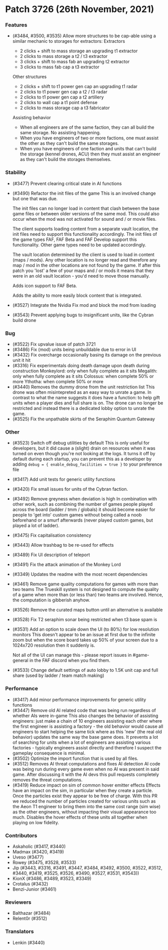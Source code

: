 Patch 3726 (26th November, 2021)
============================

### Features
 - (#3484, #3500, #3535) Allow more structures to be cap-able using a similar mechanic to storages for extractors:
    Extractors
    - 2 clicks + shift to mass storage an upgrading t1 extractor
    - 2 clicks to mass storage a t2 / t3 extractor
    - 3 clicks + shift to mass fab an upgrading t2 extractor
    - 3 clicks to mass fab cap a t3 extractor

    Other structures
    - 2 clicks + shift to t1 power gen cap an upgrading t1 radar
    - 2 clicks to t1 power gen cap a t2 / t3 radar
    - 2 clicks to t1 power gen cap a t2 artillery
    - 2 clicks to wall cap a t1 point defense
    - 2 clicks to mass storage cap a t3 fabricator
    
    Assisting behavior
    - When all engineers are of the same faction, they can all build the same storage. No assisting happening.
    - When you have engineers of two or more factions, one must assist the other as they can't build the same storages.
    - When you have engineers of one faction and units that can't build the storage (kennel drones, ACU) then they must assist an engineer as they can't build the storages themselves.

### Stability
 - (#3477) Prevent clearing critical state in AI functions
 - (#3490) Refactor the init files of the game
    This is an involved change but one that was due. 
    
    The init files can no longer load in content that clash between
    the base game files or between older versions of the same mod.
    This could also occur when the mod was not activated for sound
    and / or movie files.

    The client supports loading content from a separate vault
    location, the init files need to support this functionality
    accordingly. The init files of the game types FAF, FAF Beta
    and FAF Develop support this functionality. Other game types 
    need to be updated accordingly.

    The vault location determined by the client is used to load in
    content (maps / mods). Any other location is no longer read and
    therefore any map / mod in the other locations are not found
    by the game. If after this patch you 'lost' a few of your
    maps and / or mods it means that they were in an old vault 
    location - you'd need to move those manually.

    Adds icon support to FAF Beta.

    Adds the ability to more easily block content that is integrated.
 - (#3527) Integrate the Nvidia Fix mod and block the mod from loading
 - (#3543) Prevent applying bugs to insignificant units, like the Cybran build drone

### Bug
 - (#3522) Fix upvalue issue of patch 3721
 - (#3486) Fix (mod) units being unbuildable due to error in UI
 - (#3432) Fix overcharge occasionally basing its damage on the previous unit it hit
 - (#3316) Fix experimentals doing death damage upon death during construction
    Monkeylord: only when fully complete as it sits
    Megalith: only when fully complete as it sits
    Colossus: when complete 50% or more
    Ythotha: when complete 50% or more
 - (#3440) Removes the dummy drone from the unit restriction list
    This drone was often misintepreted as an easy way to unrate a game. In
    contrast to what the name suggests it does have a function: to help gift
    units when a player dies and full share is on. The drone can no longer be
    restricted and instead there is a dedicated lobby option to unrate the
    game.
 - (#3525) Fix the unpathable skirts of the Seraphim Quantum Gateway
    
### Other
 - (#3523) Switch off debug utilities by default
    This is only useful for developers, but it did cause
    a (slight) drain on resources when it was turned on
    even though you're not looking at the logs. It turns it
    off by default during each startup, you can prevent 
    this as a developer by adding
    `debug = { enable_debug_facilities = true }`
    to your preference file
 - (#3417) Add unit tests for generic utility functions
 - (#3420) Fix small issues for units of the Cybran faction.
 - (#3492) Remove greyness when deviation is high
    In combination with other work, such as combining the number of
    games people played across the board (ladder / tmm / globals)
    it should become easier for people to 'get into' custom games
    without being called a noob beforehand or a smurf afterwards (never
     played custom games, but played a lot of ladder).
 - (#3475) Fix capitalisation consistency
 - (#3443) Allow trashbag to be re-used for effects
 - (#3489) Fix UI description of teleport
 - (#3491) Fix the attack animation of the Monkey Lord
 - (#3349) Updates the readme with the most recent dependencies
 - (#3461) Remove game quality computations for games with more than two teams
    The Trueskill system is not designed to compute the quality of a game 
    when more than (or less than) two teams are involved. Hence, the 
    computation is gibberish anyhow.
 - (#3526) Remove the curated maps button until an alternative is available
 - (#3528) Fix T2 seraphim sonar being restricted when t3 base spam is
 - (#3531) Add an option to scale down the UI (to 80%) for low resolution monitors
    This doesn't appear to be an issue at first due to the infinite 
    zoom but when the score board takes up 50% of your screen due to a
    1024x720 resolution then it suddenly is.

    Not all of the UI can manage this - please report issues in #game-general
    in the FAF discord when you find them.
 - (#3533) Change default settings of auto lobby to 1.5K unit cap and full share (used by ladder / team match making)

### Performance
 - (#3417) Add minor performance improvements for generic utility functions
 - (#3447) Remove old AI related code that was being run regardless of whether AIs were in-game
    This also changes the behavior of assisting engineers: just make a chain of 10
    engineers assisting each other where the first engineer is assisting a 
    factory - the old behavior would cause all engineers to start helping the
    same tick where as this 'new' (the real old behavior) updates the same way
    the base game does. It prevents a lot of searching for units when a lot of
    engineers are assisting various factories - typically engineers assist 
    directly and therefore I suspect the gameplay consequence is minimal.
 - (#3502) Optimize the import function that is used by all files.
 - (#3512) Removes AI threat computations and fixes AI detection
    AI code was being run during every game even when no AI was present in
    said game. After discussing it with the AI devs this pull requests
    completely removes the threat computations.
 - (#3419) Reduce impact on sim of common hover emitter effects
    Effects have an impact on the sim, in particular when they create a 
    particle. Once the particles exist they appear to be free of charge. 
    With this PR we reduced the number of particles created for various 
    units such as the Aeon T1 engineer to bring them into the same cost
    range (sim wise) as the other engineers, without impacting their
    visual appearance too much. Disables the hover effects of these units
    all together when playing on low fidelity.

### Contributors
 - Askaholic (#3417, #3440)
 - Madmax (#3420, #3419)
 - Uveso (#3477)
 - Rowey (#3475, #3528, #3533)
 - Jip (#3443, #3316, #3491, #3447, #3484, #3492, #3500, 
        #3522, #3512, #3440, #3419, #3525, #3526, #3490,
        #3527, #3531, #3543))
 - KionX (#3486, #3489, #3523, #3349)
 - Crotalus (#3432)
 - Benzi-Junior (#3461)

### Reviewers
 - Balthazar (#3484)
 - Relent0r (#3512)

### Translators
 - Lenkin (#3440)